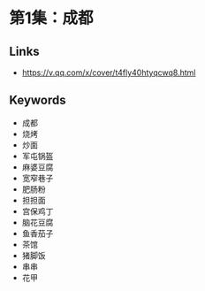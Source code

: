 # 第1集：成都

## Links

* <https://v.qq.com/x/cover/t4fly40htyqcwq8.html>

## Keywords

* 成都
* 烧烤
* 炒面
* 军屯锅盔
* 麻婆豆腐
* 宽窄巷子
* 肥肠粉
* 担担面
* 宫保鸡丁
* 脑花豆腐
* 鱼香茄子
* 茶馆
* 猪脚饭
* 串串
* 花甲